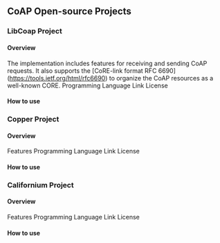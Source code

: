## CoAP Open-source Projects

### LibCoap Project

#### Overview

The implementation includes features for receiving and sending CoAP requests. It also supports the [CoRE-link format RFC 6690] (https://tools.ietf.org/html/rfc6690) to organize the CoAP resources as a well-known CORE.
Programming Language
Link
License

#### How to use

### Copper Project

#### Overview
Features
Programming Language
Link
License

#### How to use

### Californium Project

#### Overview
Features
Programming Language
Link
License

#### How to use


